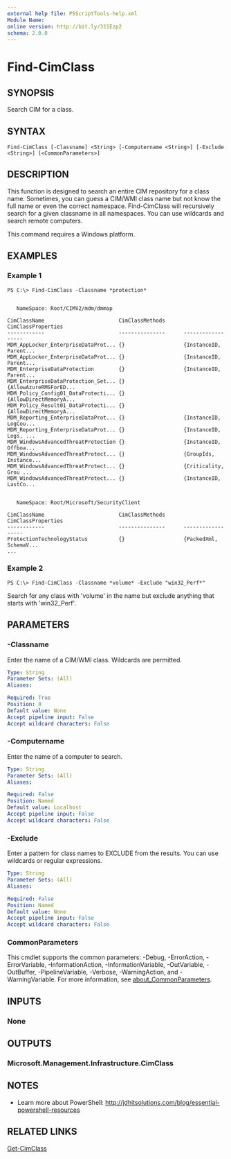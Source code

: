 ```yaml
---
external help file: PSScriptTools-help.xml
Module Name:
online version: http://bit.ly/31SEzp2
schema: 2.0.0
---
```


# Find-CimClass

## SYNOPSIS
Search CIM for a class.

## SYNTAX

```
Find-CimClass [-Classname] <String> [-Computername <String>] [-Exclude <String>] [<CommonParameters>]
```

## DESCRIPTION
This function is designed to search an entire CIM repository for a class name.
Sometimes, you can guess a CIM/WMI class name but not know the full name or even the correct namespace.
Find-CimClass will recursively search for a given classname in all namespaces.
You can use wildcards and search remote computers.

This command requires a Windows platform.

## EXAMPLES

### Example 1
```
PS C:\> Find-CimClass -Classname *protection*


   NameSpace: Root/CIMV2/mdm/dmmap

CimClassName                        CimClassMethods      CimClassProperties
------------                        ---------------      ------------------
MDM_AppLocker_EnterpriseDataProt... {}                   {InstanceID, Parent...
MDM_AppLocker_EnterpriseDataProt... {}                   {InstanceID, Parent...
MDM_EnterpriseDataProtection        {}                   {InstanceID, Parent...
MDM_EnterpriseDataProtection_Set... {}                   {AllowAzureRMSForED...
MDM_Policy_Config01_DataProtecti... {}                   {AllowDirectMemoryA...
MDM_Policy_Result01_DataProtecti... {}                   {AllowDirectMemoryA...
MDM_Reporting_EnterpriseDataProt... {}                   {InstanceID, LogCou...
MDM_Reporting_EnterpriseDataProt... {}                   {InstanceID, Logs, ...
MDM_WindowsAdvancedThreatProtection {}                   {InstanceID, Offboa...
MDM_WindowsAdvancedThreatProtect... {}                   {GroupIds, Instance...
MDM_WindowsAdvancedThreatProtect... {}                   {Criticality, Grou ...
MDM_WindowsAdvancedThreatProtect... {}                   {InstanceID, LastCo...


   NameSpace: Root/Microsoft/SecurityClient

CimClassName                        CimClassMethods      CimClassProperties
------------                        ---------------      ------------------
ProtectionTechnologyStatus          {}                   {PackedXml, SchemaV...
...
```

### Example 2
```
PS C:\> Find-CimClass -Classname *volume* -Exclude "win32_Perf*"
```

Search for any class with 'volume' in the name but exclude anything that starts with 'win32_Perf'.

## PARAMETERS

### -Classname
Enter the name of a CIM/WMI class.
Wildcards are permitted.

```yaml
Type: String
Parameter Sets: (All)
Aliases:

Required: True
Position: 0
Default value: None
Accept pipeline input: False
Accept wildcard characters: False
```

### -Computername
Enter the name of a computer to search.

```yaml
Type: String
Parameter Sets: (All)
Aliases:

Required: False
Position: Named
Default value: Localhost
Accept pipeline input: False
Accept wildcard characters: False
```

### -Exclude
Enter a pattern for class names to EXCLUDE from the results.
You can use wildcards or regular expressions.

```yaml
Type: String
Parameter Sets: (All)
Aliases:

Required: False
Position: Named
Default value: None
Accept pipeline input: False
Accept wildcard characters: False
```

### CommonParameters
This cmdlet supports the common parameters: -Debug, -ErrorAction, -ErrorVariable, -InformationAction, -InformationVariable, -OutVariable, -OutBuffer, -PipelineVariable, -Verbose, -WarningAction, and -WarningVariable. For more information, see [about_CommonParameters](http://go.microsoft.com/fwlink/?LinkID=113216).

## INPUTS

### None
## OUTPUTS

### Microsoft.Management.Infrastructure.CimClass
## NOTES
* Learn more about PowerShell: http://jdhitsolutions.com/blog/essential-powershell-resources

## RELATED LINKS

[Get-CimClass]()

